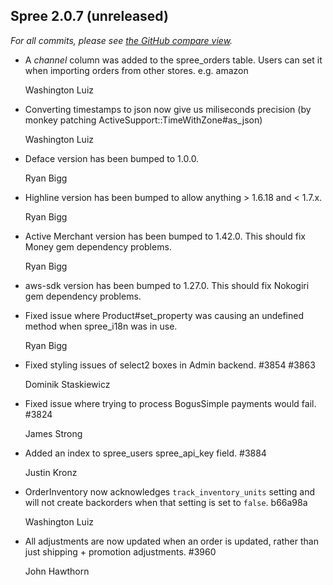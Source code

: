 ## Spree 2.0.7 (unreleased) ##

*For all commits, please see [the GitHub compare view](https://github.com/spree/spree/compare/v2.0.6...v2.0.7).*

*   A *channel* column was added to the spree_orders table. Users can set
    it when importing orders from other stores. e.g. amazon

    Washington Luiz

*   Converting timestamps to json now give us miliseconds precision (by monkey
    patching ActiveSupport::TimeWithZone#as_json)
    
    Washington Luiz

*   Deface version has been bumped to 1.0.0.

    Ryan Bigg

*   Highline version has been bumped to allow anything > 1.6.18 and < 1.7.x.
    
    Ryan Bigg

*   Active Merchant version has been bumped to 1.42.0. This should fix Money gem dependency problems.

    Ryan Bigg

*   aws-sdk version has been bumped to 1.27.0. This should fix Nokogiri gem dependency problems.

*   Fixed issue where Product#set_property was causing an undefined method when spree_i18n was in use.

    Ryan Bigg

*   Fixed styling issues of select2 boxes in Admin backend. #3854 #3863

    Dominik Staskiewicz

*   Fixed issue where trying to process BogusSimple payments would fail. #3824

    James Strong

*   Added an index to spree_users spree_api_key field. #3884

    Justin Kronz

*   OrderInventory now acknowledges `track_inventory_units` setting and will not create backorders when that setting is set to `false`. b66a98a

    Washington Luiz

*   All adjustments are now updated when an order is updated, rather than just shipping + promotion adjustments. #3960

    John Hawthorn

